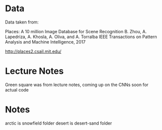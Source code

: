 # Data
Data taken from:

Places: A 10 million Image Database for Scene Recognition
B. Zhou, A. Lapedriza, A. Khosla, A. Oliva, and A. Torralba
IEEE Transactions on Pattern Analysis and Machine Intelligence, 2017

http://places2.csail.mit.edu/

# Lecture Notes
Green square was from lecture notes, coming up on the CNNs soon for actual code

# Notes
arctic is snowfield folder
desert is desert-sand folder
